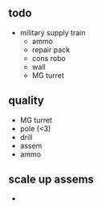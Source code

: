 ## todo
- military supply train
  - ammo
  - repair pack
  - cons robo
  - wall
  - MG turret

## quality
- MG turret
- pole  (<3)
- drill
- assem
- ammo

## scale up assems
- 
